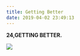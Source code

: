 ```yaml
---
title: Getting Better
date: 2019-04-02 23:49:13
---
```


**24,GETTING BETTER.**

<img src="https://jixiaoyong.github.io/images/20190402235031.jpg" class="full-image" />

